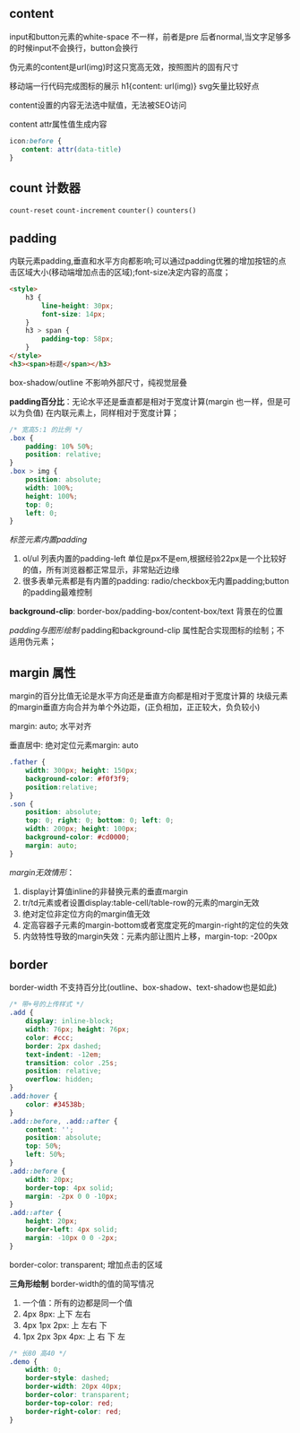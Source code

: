 ## content
input和button元素的white-space 不一样，前者是pre 后者normal,当文字足够多的时候input不会换行，button会换行

 伪元素的content是url(img)时这只宽高无效，按照图片的固有尺寸


 移动端一行代码完成图标的展示 h1{content: url(img)} svg矢量比较好点

 content设置的内容无法选中赋值，无法被SEO访问

 content attr属性值生成内容
 ```css
icon:before {
    content: attr(data-title)
}
 ```

## count 计数器
`count-reset` `count-increment` `counter()` `counters()`

## padding
内联元素padding,垂直和水平方向都影响;可以通过padding优雅的增加按钮的点击区域大小(移动端增加点击的区域);font-size决定内容的高度；

```html
<style>
    h3 {
        line-height: 30px;
        font-size: 14px;
    }
    h3 > span {
        padding-top: 58px;
    }
</style>
<h3><span>标题</span></h3>
```
box-shadow/outline 不影响外部尺寸，纯视觉层叠

**padding百分比**：无论水平还是垂直都是相对于宽度计算(margin 也一样，但是可以为负值)
在内联元素上，同样相对于宽度计算；

```css
/* 宽高5:1 的比例 */
.box {
    padding: 10% 50%;
    position: relative;
}
.box > img {
    position: absolute;
    width: 100%;
    height: 100%;
    top: 0;
    left: 0;
}
```
*标签元素内置padding*
1. ol/ul 列表内置的padding-left 单位是px不是em,根据经验22px是一个比较好的值，所有浏览器都正常显示，非常贴近边缘
2. 很多表单元素都是有内置的padding: radio/checkbox无内置padding;button的padding最难控制

**background-clip**: border-box/padding-box/content-box/text  背景在的位置

*padding与图形绘制*
padding和background-clip 属性配合实现图标的绘制；不适用伪元素；

## margin 属性
margin的百分比值无论是水平方向还是垂直方向都是相对于宽度计算的
块级元素的margin垂直方向合并为单个外边距，(正负相加，正正较大，负负较小)

margin: auto; 水平对齐

垂直居中: 绝对定位元素margin: auto
```css
.father {
    width: 300px; height: 150px;
    background-color: #f0f3f9;
    position:relative;
}
.son { 
    position: absolute; 
    top: 0; right: 0; bottom: 0; left: 0;
    width: 200px; height: 100px;
    background-color: #cd0000;
    margin: auto;
}
```
*margin无效情形*：
1. display计算值inline的非替换元素的垂直margin
2. tr/td元素或者设置display:table-cell/table-row的元素的margin无效
3. 绝对定位非定位方向的margin值无效
4. 定高容器子元素的margin-bottom或者宽度定死的margin-right的定位的失效
5. 内敛特性导致的margin失效：元素内部让图片上移，margin-top: -200px

## border
border-width 不支持百分比(outline、box-shadow、text-shadow也是如此)
```css
/* 带+号的上传样式 */
.add {
    display: inline-block;
    width: 76px; height: 76px;
    color: #ccc;
    border: 2px dashed;
    text-indent: -12em;
    transition: color .25s;
    position: relative;
    overflow: hidden;
}
.add:hover {
    color: #34538b;
}
.add::before, .add::after {
    content: '';
    position: absolute;
    top: 50%;
    left: 50%;
}
.add::before {
    width: 20px;
    border-top: 4px solid;
    margin: -2px 0 0 -10px;
}
.add::after {
    height: 20px;
    border-left: 4px solid;
    margin: -10px 0 0 -2px;
}
```

border-color: transparent; 增加点击的区域

**三角形绘制**
border-width的值的简写情况
1. 一个值：所有的边都是同一个值
2. 4px 8px: 上下 左右
3. 4px 1px 2px: 上 左右 下
4. 1px 2px 3px 4px: 上 右 下 左

```css
/* 长80 高40 */
.demo {
    width: 0;
    border-style: dashed;
    border-width: 20px 40px;
    border-color: transparent;
    border-top-color: red;
    border-right-color: red;
}
```

